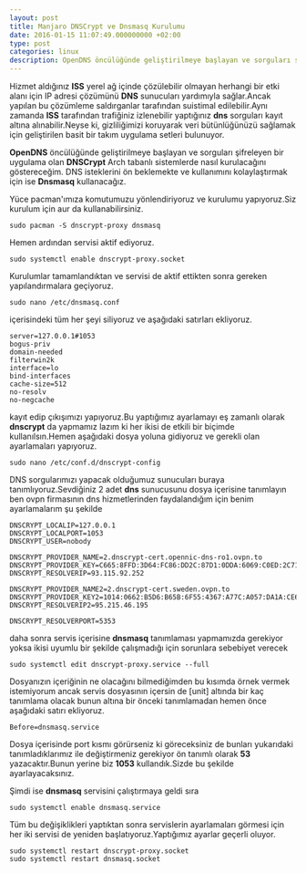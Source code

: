 ```yaml
---
layout: post
title: Manjaro DNSCrypt ve Dnsmasq Kurulumu
date: 2016-01-15 11:07:49.000000000 +02:00
type: post
categories: linux
description: OpenDNS öncülüğünde geliştirilmeye başlayan ve sorguları şifreleyen bir uygulama olan DNSCrypt Arch tabanlı sistemler de nasıl
---
```


Hizmet aldığınız **ISS** yerel ağ içinde çözülebilir olmayan herhangi bir etki alanı için IP adresi çözümünü **DNS** sunucuları yardımıyla sağlar.Ancak yapılan bu çözümleme saldırganlar tarafından suistimal edilebilir.Aynı zamanda **ISS** tarafından trafiğiniz izlenebilir yaptığınız **dns** sorguları kayıt altına alınabilir.Neyse ki, gizliliğimizi koruyarak veri bütünlüğünüzü sağlamak için geliştirilen basit bir takım uygulama setleri bulunuyor.

**OpenDNS** öncülüğünde geliştirilmeye başlayan ve sorguları şifreleyen bir uygulama olan **DNSCrypt** Arch tabanlı sistemlerde nasıl kurulacağını göstereceğim. DNS isteklerini ön beklemekte ve kullanımını kolaylaştırmak için ise **Dnsmasq** kullanacağız.

Yüce pacman'ımıza komutumuzu yönlendiriyoruz ve kurulumu yapıyoruz.Siz kurulum için aur da kullanabilirsiniz.

    sudo pacman -S dnscrypt-proxy dnsmasq

Hemen ardından servisi aktif ediyoruz.

    sudo systemctl enable dnscrypt-proxy.socket

Kurulumlar tamamlandıktan ve servisi de aktif ettikten sonra gereken yapılandırmalara geçiyoruz.

    sudo nano /etc/dnsmasq.conf

içerisindeki tüm her şeyi siliyoruz ve aşağıdaki satırları ekliyoruz.

    server=127.0.0.1#1053
    bogus-priv
    domain-needed
    filterwin2k
    interface=lo
    bind-interfaces
    cache-size=512
    no-resolv
    no-negcache

kayıt edip çıkışımızı yapıyoruz.Bu yaptığımız ayarlamayı eş zamanlı olarak **dnscrypt** da yapmamız lazım ki her ikisi de etkili bir biçimde kullanılsın.Hemen aşağıdaki dosya yoluna gidiyoruz ve gerekli olan ayarlamaları yapıyoruz.

    sudo nano /etc/conf.d/dnscrypt-config

DNS sorgularımızı yapacak olduğumuz sunucuları buraya tanımlıyoruz.Sevdiğiniz 2 adet **dns** sunucusunu dosya içerisine tanımlayın ben ovpn firmasının dns hizmetlerinden faydalandığım için benim ayarlamalarım şu şekilde

    DNSCRYPT_LOCALIP=127.0.0.1
    DNSCRYPT_LOCALPORT=1053
    DNSCRYPT_USER=nobody

    DNSCRYPT_PROVIDER_NAME=2.dnscrypt-cert.opennic-dns-ro1.ovpn.to
    DNSCRYPT_PROVIDER_KEY=C665:8FFD:3D64:FC86:DD2C:87D1:0DDA:6069:C0ED:2C71:5E8D:9705:2C21:C12F:8153:EC14
    DNSCRYPT_RESOLVERIP=93.115.92.252

    DNSCRYPT_PROVIDER_NAME2=2.dnscrypt-cert.sweden.ovpn.to
    DNSCRYPT_PROVIDER_KEY2=1014:0662:B5D6:B65B:6F55:4367:A77C:A057:DA1A:CE6A:D9ED:1C1F:040E:80A5:895C:83F5
    DNSCRYPT_RESOLVERIP2=95.215.46.195

    DNSCRYPT_RESOLVERPORT=5353

daha sonra servis içerisine **dnsmasq** tanımlaması yapmamızda gerekiyor yoksa ikisi uyumlu bir şekilde çalışmadığı için sorunlara sebebiyet verecek

    sudo systemctl edit dnscrypt-proxy.service --full

Dosyanızın içeriğinin ne olacağını bilmediğimden bu kısımda örnek vermek istemiyorum ancak servis dosyasının içersin de [unit] altında bir kaç tanımlama olacak bunun altına bir önceki tanımlamadan hemen önce aşağıdaki satırı ekliyoruz.

    Before=dnsmasq.service

Dosya içerisinde port kısmı görürseniz ki göreceksiniz de bunları yukarıdaki tanımladıklarımız ile değiştirmeniz gerekiyor ön tanımlı olarak **53** yazacaktır.Bunun yerine biz **1053** kullandık.Sizde bu şekilde ayarlayacaksınız.

Şimdi ise **dnsmasq** servisini çalıştırmaya geldi sıra

    sudo systemctl enable dnsmasq.service

Tüm bu değişiklikleri yaptıktan sonra servislerin ayarlamaları görmesi için her iki servisi de yeniden başlatıyoruz.Yaptığımız ayarlar geçerli oluyor.

    sudo systemctl restart dnscrypt-proxy.socket
    sudo systemctl restart dnsmasq.socket
